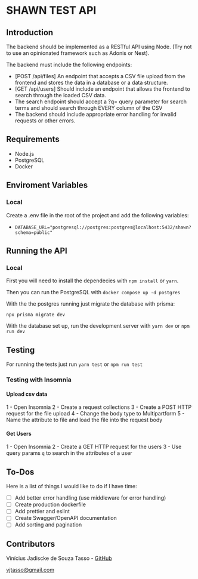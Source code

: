 # SHAWN TEST API

## Introduction

The backend should be implemented as a RESTful API using Node. (Try not to use an opinionated framework such as Adonis or Nest).

The backend must include the following endpoints:

 - [POST /api/files] An endpoint that accepts a CSV file upload from the frontend and stores the data in a database or a data structure.
 - [GET /api/users] Should include an endpoint that allows the frontend to search through the loaded CSV data.
 - The search endpoint should accept a ?q= query parameter for search terms and should search through EVERY column of the CSV
 - The backend should include appropriate error handling for invalid requests or other errors.

## Requirements

- Node.js
- PostgreSQL
- Docker

## Enviroment Variables

### Local

Create a .env file in the root of the project and add the following variables:

- `DATABASE_URL="postgresql://postgres:postgres@localhost:5432/shawn?schema=public"`

## Running the API

### Local
First you will need to install the dependecies with `npm install` or `yarn`.

Then you can run the PostgreSQL with `docker compose up -d postgres`

With the the postgres running just migrate the database with prisma:

`npx prisma migrate dev`

With the database set up, run the development server with `yarn dev` or `npm run dev`

## Testing

For running the tests just run `yarn test` or `npm run test`

### Testing with Insomnia

#### Upload csv data
1 - Open Insomnia
2 - Create a request collections
3 - Create a POST HTTP request for the file upload
4 - Change the body type to Multipartform
5 - Name the attribute to file and load the file into the request body

#### Get Users
1 - Open Insomnia
2 - Create a GET HTTP request for the users
3 - Use query params `q` to search in the attributes of a user

## To-Dos

Here is a list of things I would like to do if I have time:

 - [ ] Add better error handling (use middleware for error handling)
 - [ ] Create production dockerfile
 - [ ] Add prettier and eslint
 - [ ] Create Swagger/OpenAPI documentation
 - [ ] Add sorting and pagination

## Contributors

Vinícius Jadiscke de Souza Tasso - [GitHub](https://github.com/jadiscke)

vjtasso@gmail.com

